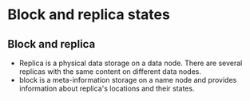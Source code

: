# Block and replica states

## Block and replica

- Replica is a physical data storage on a data node. There are several replicas with the same content on different data nodes.
- block is a meta-information storage on a name node and provides information about replica's locations and their states.
